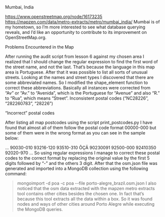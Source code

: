 Mumbai, India

https://www.openstreetmap.org/node/16173235
https://mapzen.com/data/metro-extracts/metro/mumbai_india/
Mumbai is of my hometown, so I’m more interested to see what database querying reveals, and I’d like an opportunity to contribute to its improvement on OpenStreetMap.org.

Problems Encountered in the Map

After running the audit script from lesson 6 against my chosen area I realized that I should change the regular expression to find the first word of the street name, and not the last. That’s because the language in this map area is Portuguese. After that it was possible to list all sorts of unusual streets. Looking at the names and street types I discovered that there are some abbreviated names. So I modified the shape_element function to correct these abbreviations. Basically all instances were corrected from “Av” or “Av.” to “Avenida”, which is the Portuguese for “Avenue” and also “R.” to “Rua”, which means “Street”.
Inconsistent postal codes (“NC28226”, “28226­0783”, “28226”)

“Incorrect” postal codes 

After listing all map postcodes using the script print_postcodes.py I have found that almost all of them follow the postal code format 00000-000 but some of them were in the wrong format as you can see in the sample below:

...
90030-010
93216-120
93510-310 ÔÇÄ
90230091
92500-000
92410350
92020-970
...
So using regular expressions I manage to correct these postal codes to the correct format by replacing the original value by the first 5 digits followed by “-” and the others 3 digit. After that the osm.json file was generated and imported into a MongoDB collection using the following command:

> mongoimport -d poa -c poa --file porto-alegre_brazil.osm.json
I also noticed that the osm data extracted with the mapzen metro extracts tool contains other cities besides the chosen one. In fact that’s because this tool extracts all the data within a box. So it was found nodes and ways of other cities around Porto Alegre while executing the MongoDB queries.